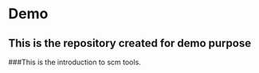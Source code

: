 # Demo

## This is the repository created for demo purpose

###This is the introduction to scm tools.
